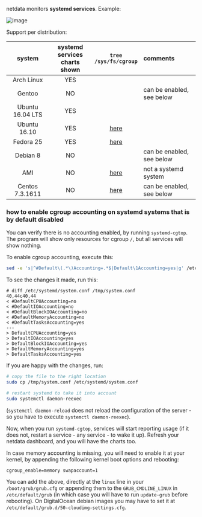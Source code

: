 netdata monitors **systemd services**. Example:

![image](https://cloud.githubusercontent.com/assets/2662304/21964372/20cd7b84-db53-11e6-98a2-b9c986b082c0.png)

Support per distribution:

system|systemd services<br/>charts shown|`tree`<br/>`/sys/fs/cgroup`|comments
:-------:|:-------:|:-------:|:------------
Arch Linux|YES| |
Gentoo|NO| |can be enabled, see below
Ubuntu 16.04 LTS|YES| |
Ubuntu 16.10|YES|[here](http://pastebin.com/PiWbQEXy)|
Fedora 25|YES|[here](http://pastebin.com/ax0373wF)|
Debian 8|NO| |can be enabled, see below
AMI|NO|[here](http://pastebin.com/FrxmptjL)|not a systemd system
Centos 7.3.1611|NO|[here](http://pastebin.com/SpzgezAg)|can be enabled, see below

### how to enable cgroup accounting on systemd systems that is by default disabled

You can verify there is no accounting enabled, by running `systemd-cgtop`. The program will show only resources for cgroup ` / `, but all services will show nothing.

To enable cgroup accounting, execute this:

```sh
sed -e 's|^#Default\(.*\)Accounting=.*$|Default\1Accounting=yes|g' /etc/systemd/system.conf >/tmp/system.conf
```

To see the changes it made, run this:

```
# diff /etc/systemd/system.conf /tmp/system.conf
40,44c40,44
< #DefaultCPUAccounting=no
< #DefaultIOAccounting=no
< #DefaultBlockIOAccounting=no
< #DefaultMemoryAccounting=no
< #DefaultTasksAccounting=yes
---
> DefaultCPUAccounting=yes
> DefaultIOAccounting=yes
> DefaultBlockIOAccounting=yes
> DefaultMemoryAccounting=yes
> DefaultTasksAccounting=yes
```

If you are happy with the changes, run:

```sh
# copy the file to the right location
sudo cp /tmp/system.conf /etc/systemd/system.conf

# restart systemd to take it into account
sudo systemctl daemon-reexec
```

(`systemctl daemon-reload` does not reload the configuration of the server - so you have to execute `systemctl daemon-reexec`).

Now, when you run `systemd-cgtop`, services will start reporting usage (if it does not, restart a service - any service - to wake it up). Refresh your netdata dashboard, and you will have the charts too.

In case memory accounting is missing, you will need to enable it at your kernel, by appending the following kernel boot options and rebooting:

```
cgroup_enable=memory swapaccount=1
```

You can add the above, directly at the `linux` line in your `/boot/grub/grub.cfg` or appending them to the `GRUB_CMDLINE_LINUX` in `/etc/default/grub` (in which case you will have to run `update-grub` before rebooting). On DigitalOcean debian images you may have to set it at `/etc/default/grub.d/50-cloudimg-settings.cfg`.
